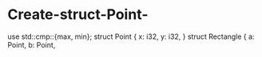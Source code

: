 # Create-struct-Point-
use std::cmp::{max, min};  struct Point {     x: i32,     y: i32, }  struct Rectangle {     a: Point,     b: Point,
